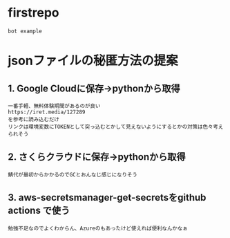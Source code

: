 # firstrepo
    bot example

# jsonファイルの秘匿方法の提案
## 1. Google Cloudに保存→pythonから取得
    一番手軽、無料体験期間があるのが良い
    https://iret.media/127289
    を参考に読み込むだけ
    リンクは環境変数にTOKENとして突っ込むとかして見えないようにするとかの対策は色々考えられそう
## 2. さくらクラウドに保存→pythonから取得
    鯖代が最初からかかるのでGCとおんなじ感じになりそう
## 3. aws-secretsmanager-get-secretsをgithub actions で使う
    勉強不足なのでよくわからん、Azureのもあったけど使えれば便利なんかなぁ